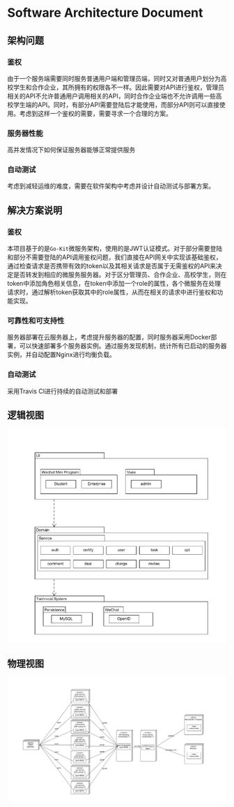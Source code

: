 # Software Architecture Document

## 架构问题

### 鉴权

由于一个服务端需要同时服务普通用户端和管理员端，同时又对普通用户划分为高校学生和合作企业，其所拥有的权限各不一样。因此需要对API进行鉴权，管理员相关的API不允许普通用户调用相关的API，同时合作企业端也不允许调用一些高校学生端的API。同时，有部分API需要登陆后才能使用，而部分API则可以直接使用。考虑到这样一个鉴权的需要，需要寻求一个合理的方案。

### 服务器性能

高并发情况下如何保证服务器能够正常提供服务

### 自动测试

考虑到减轻运维的难度，需要在软件架构中考虑并设计自动测试与部署方案。

## 解决方案说明

### 鉴权

本项目基于的是`Go-Kit`微服务架构，使用的是JWT认证模式。对于部分需要登陆和部分不需要登陆的API调用鉴权问题，我们直接在API网关中实现该基础鉴权，通过检查请求是否携带有效的token以及其相关请求是否属于无需鉴权的API来决定是否转发到相应的微服务服务器。对于区分管理员、合作企业、高校学生，则在token中添加角色相关信息，在token中添加一个role的属性，各个微服务在处理请求时，通过解析token获取其中的role属性，从而在相关的请求中进行鉴权和功能实现。

### 可靠性和可支持性

服务器部署在云服务器上，考虑提升服务器的配置，同时服务器采用Docker部署，可以快速部署多个服务器实例。通过服务发现机制，统计所有已启动的服务器实例，并自动配置Nginx进行均衡负载。

### 自动测试

采用Travis CI进行持续的自动测试和部署

## 逻辑视图

![逻辑视图](images/逻辑视图.png)

## 物理视图

![物理视图](images/物理视图.png)

